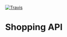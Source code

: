 [![Travis](https://img.shields.io/travis/vinyguedess/shopping-api.svg)](https://travis-ci.org/vinyguedess/shopping-api)

# Shopping API